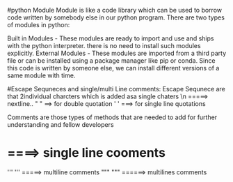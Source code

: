 #python Module
Module is like a code library which can be used to borrow code written by somebody else in our python program. There are two types of modules in python:

Built in Modules - These modules are ready to import and use and ships with the python interpreter. there is no need to install such modules explicitly.
External Modules - These modules are imported from a third party file or can be installed using a package manager like pip or conda. Since this code is written by someone else, we can install different versions of a same module with time.


#Escape Sequneces and single/multi Line comments:
 Escape Sequnece are that 2individual charcters  which is added asa single chaters \n =====> nextline..
                                                                                    \"  \" ==> for double quotation
                                                                                    \'  \' ===> for single line quotations
 
 Comments are those types of methods that are needed to add for further understanding and fellow developers
 # ====> single line cooments
 '''  ''' =====> multiline comments
 """  """ ======> multilines comments
 
